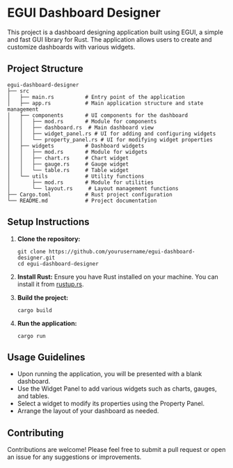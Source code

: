 # EGUI Dashboard Designer

This project is a dashboard designing application built using EGUI, a simple and fast GUI library for Rust. The application allows users to create and customize dashboards with various widgets.

## Project Structure

```
egui-dashboard-designer
├── src
│   ├── main.rs          # Entry point of the application
│   ├── app.rs           # Main application structure and state management
│   ├── components       # UI components for the dashboard
│   │   ├── mod.rs       # Module for components
│   │   ├── dashboard.rs  # Main dashboard view
│   │   ├── widget_panel.rs # UI for adding and configuring widgets
│   │   └── property_panel.rs # UI for modifying widget properties
│   ├── widgets          # Dashboard widgets
│   │   ├── mod.rs       # Module for widgets
│   │   ├── chart.rs     # Chart widget
│   │   ├── gauge.rs     # Gauge widget
│   │   └── table.rs     # Table widget
│   └── utils            # Utility functions
│       ├── mod.rs       # Module for utilities
│       └── layout.rs     # Layout management functions
├── Cargo.toml           # Rust project configuration
└── README.md            # Project documentation
```

## Setup Instructions

1. **Clone the repository:**
   ```
   git clone https://github.com/yourusername/egui-dashboard-designer.git
   cd egui-dashboard-designer
   ```

2. **Install Rust:**
   Ensure you have Rust installed on your machine. You can install it from [rustup.rs](https://rustup.rs/).

3. **Build the project:**
   ```
   cargo build
   ```

4. **Run the application:**
   ```
   cargo run
   ```

## Usage Guidelines

- Upon running the application, you will be presented with a blank dashboard.
- Use the Widget Panel to add various widgets such as charts, gauges, and tables.
- Select a widget to modify its properties using the Property Panel.
- Arrange the layout of your dashboard as needed.

## Contributing

Contributions are welcome! Please feel free to submit a pull request or open an issue for any suggestions or improvements.